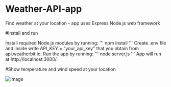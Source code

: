 # Weather-API-app
Find weather at your location - app uses Express Node.js web framework

#Install and run

Install required Node.js modules by running:
'''
npm install
'''
Create .env file and inside write API_KEY = "your_api_key" that you obtain from api.weatherbit.io. 
Run the app by running:
'''
node server.js
'''
App will run at http://localhost:3000/.

#Show temperature and wind speed at your location

![image](https://user-images.githubusercontent.com/94861828/192231483-57822d7d-29a0-4030-a2cb-1c535428264e.png)
